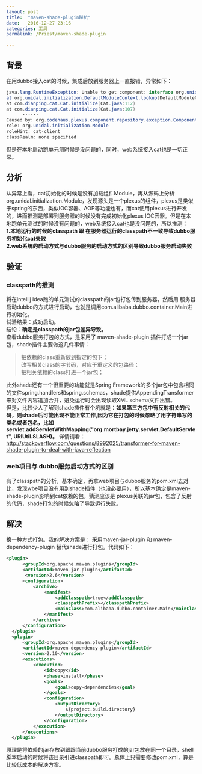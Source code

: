 ```yaml
---
layout: post  
title:  "maven-shade-plugin踩坑"  
date:   2016-12-27 23:16  
categories: 工具  
permalink: /Priest/maven-shade-plugin

---
```





## 背景
在用dubbo接入cat的时候，集成后放到服务器上一直报错，异常如下：  
 
```java
java.lang.RuntimeException: Unable to get component: interface org.unidal.initialization.Module.  
at org.unidal.initialization.DefaultModuleContext.lookup(DefaultModuleContext.java:98)  
at com.dianping.cat.Cat.initialize(Cat.java:112)  
at com.dianping.cat.Cat.initialize(Cat.java:107)   
      ······  
Caused by: org.codehaus.plexus.component.repository.exception.ComponentLookupException: Component descriptor cannot be found in the component repository  
role: org.unidal.initialization.Module  
roleHint: cat-client  
classRealm: none specified
```




但是在本地启动跑单元测时候是没问题的，同时，web系统接入cat也是一切正常。  

## 分析  
从异常上看，cat初始化的时候是没有加载组件Module，再从源码上分析org.unidal.initialization.Module，发现源头是一个plexus的组件，plexus是类似于spring的东西，类似IOC容器、AOP等功能也有，而cat使用plexus进行开发的，进而推测是部署到服务器的时候没有完成初始化plexus IOC容器。但是在本地跑单元测试的时候没有问题的，web系统接入cat也是没问题的，所以推测：  
**1.本地运行的时候的classpath 跟 在服务器运行的classpath不一致导致dubbo服务初始化cat失败**  
**2.web系统的启动方式与dubbo服务的启动方式的区别导致dubbo服务启动失败**   

## 验证  

### classpath的推测  
将在intellij idea跑的单元测试的classpath的jar包打包传到服务器，然后用 服务器启动dubbo的方式进行启动，也就是调用com.alibaba.dubbo.container.Main进行初始化。  
试验结果：成功启动。  
结论：**确定是classpath的jar包差异导致。**   
查看dubbo服务打包的方式，是采用了 maven-shade-plugin 插件打成一个jar包，shade插件主要做这几件事情：  

> 把依赖的class重新放到指定的包下；  
> 改写相关class的字节码，对应于重定义的包路径；  
> 把相关依赖的class打进一个jar包；  

此外shade还有一个很重要的功能就是Spring Framework的多个jar包中包含相同的文件spring.handlers和spring.schemas，shade提供AppendingTransformer来对文件内容追加合并，避免运行时会出现读取XML schema文件出错。  
但是，比较少人了解到shade插件有个坑就是：**如果第三方包中有反射相关的代码，则shade后可能出现不能正常工作,因为它在打包的时候忽略了用字符串写的类名或者包名，比如servlet.addServletWithMapping("org.mortbay.jetty.servlet.DefaultServlet",
    URIUtil.SLASH)。** 详情请看：http://stackoverflow.com/questions/8992025/transformer-for-maven-shade-plugin-to-deal-with-java-reflection     

### web项目与 dubbo服务启动方式的区别  
有了classpath的分析，基本确定，再拿web项目与dubbo服务的pom.xml去对比，发现wbe项目没有用到shade插件（也没必要用），所以基本确定是maven-shade-plugin影响到cat依赖的包，猜测应该是 plexus关联的jar包，包含了反射的代码，shade打包的时候忽略了导致运行失败。  

## 解决  
换一种方式打包。我的解决方案是： 采用maven-jar-plugin 和 maven-dependency-plugin 替代shade进行打包。代码如下：  

``` xml
<plugin>  
      <groupId>org.apache.maven.plugins</groupId>  
      <artifactId>maven-jar-plugin</artifactId>  
       <version>2.6</version>  
      <configuration>  
          <archive>  
              <manifest>  
                  <addClasspath>true</addClasspath>
                  <classpathPrefix></classpathPrefix>
                  <mainClass>com.alibaba.dubbo.container.Main</mainClass>  
              </manifest>  
          </archive>  
      </configuration>  
  </plugin>  
  <plugin>  
      <groupId>org.apache.maven.plugins</groupId>  
      <artifactId>maven-dependency-plugin</artifactId>  
      <version>2.10</version>  
      <executions>  
          <execution>  
              <id>copy</id>  
              <phase>install</phase>  
              <goals>  
                  <goal>copy-dependencies</goal>  
              </goals>  
              <configuration>  
                  <outputDirectory>  
                      ${project.build.directory}  
                  </outputDirectory>  
              </configuration>  
          </execution>  
      </executions>  
  </plugin>
```

原理是将依赖的jar存放到跟跟当前dubbo服务打成的jar包放在同一个目录，shell脚本启动的时候将该目录引进classpath即可。总体上只需要修改pom.xml，算是比较低成本的解决方案。  
